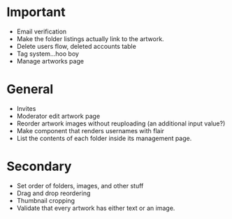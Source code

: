 # Important
- Email verification
- Make the folder listings actually link to the artwork.
- Delete users flow, deleted accounts table
- Tag system...hoo boy
- Manage artworks page

# General
- Invites
- Moderator edit artwork page
- Reorder artwork images without reuploading (an additional input value?)
- Make component that renders usernames with flair
- List the contents of each folder inside its management page.

# Secondary
- Set order of folders, images, and other stuff
- Drag and drop reordering
- Thumbnail cropping
- Validate that every artwork has either text or an image.